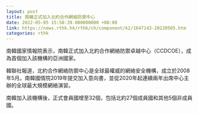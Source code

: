 ```yaml
---
layout: post
title: 南韓正式加入北約合作網絡防禦中心
date: 2022-05-05 15:58:39.000000000 +08:00
link: https://news.rthk.hk/rthk/ch/component/k2/1647143-20220505.htm
categories: rthk
---
```


南韓國家情報院表示，南韓正式加入北約合作網絡防禦卓越中心（CCDCOE），成為首個加入該機構的亞洲國家。

韓聯社報道，北約合作網絡防禦中心是全球最權威的網絡安全機構，成立於2008年5月。南韓國情院2019年提交加入意向書，並從2020年起連續兩年出席中心主辦的全球最大規模網絡演習。

南韓加入該機構後，正式會員國增至32個，包括北約27個成員國和其他5個非成員國。
